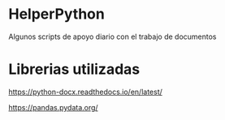 # HelperPython
Algunos scripts de apoyo diario con el trabajo de documentos

# Librerias utilizadas

https://python-docx.readthedocs.io/en/latest/

https://pandas.pydata.org/
